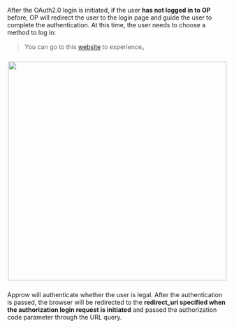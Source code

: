 <IntegrationDetailCard title="Redirect Approw for authentication">

After the OAuth2.0 login is initiated, if the user **has not logged in to OP** before, OP will redirect the user to the login page and guide the user to complete the authentication. At this time, the user needs to choose a method to log in:

> You can go to this [website](https://sample-sso.approw.cn/oauth/auth?client_id=5d70d0e991fdd597019df70d&scope=user&redirect_uri=https://sample.approw.cn&state=456346&response_type=code) to experience。

<img src="https://cdn.approw.cn/blog/20200927203336.png" width="500" style="margin: 24px auto; display: block;" />

Approw will authenticate whether the user is legal. After the authentication is passed, the browser will be redirected to the **redirect_uri specified when the authorization login request is initiated** and passed the authorization code parameter through the URL query.

</IntegrationDetailCard>

